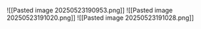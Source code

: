 ![[Pasted image 20250523190953.png]]
![[Pasted image 20250523191020.png]]
![[Pasted image 20250523191028.png]]
